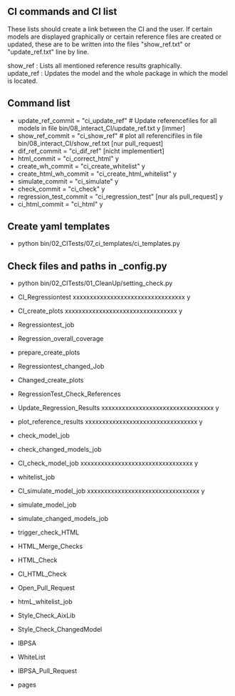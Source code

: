 
## CI commands and CI list

These lists should create a link between the CI and the user. If certain models are displayed graphically or certain reference files are created or updated, these are to be written into the files "show_ref.txt" or "update_ref.txt" line by line. 

show_ref : Lists all mentioned reference results graphically.  
update_ref : Updates the model and the whole package in which the model is located.

## Command list
- update_ref_commit = "ci_update_ref" # Update referencefiles for all models in file  bin/08_interact_CI/update_ref.txt y [immer]
- show_ref_commit = "ci_show_ref"	# plot all referencifiles in file bin/08_interact_CI/show_ref.txt [nur pull_request]
- dif_ref_commit = "ci_dif_ref" [nicht implementiert]
- html_commit = "ci_correct_html"  y
- create_wh_commit = "ci_create_whitelist" y
- create_html_wh_commit = "ci_create_html_whitelist"  y
- simulate_commit = "ci_simulate" y
- check_commit = "ci_check" y
- regression_test_commit = "ci_regression_test" [nur als pull_request] y
- ci_html_commit = "ci_html" y


## Create yaml templates
- python bin/02_CITests/07_ci_templates/ci_templates.py
## Check files and paths in _config.py
- python bin/02_CITests/01_CleanUp/setting_check.py

- CI_Regressiontest xxxxxxxxxxxxxxxxxxxxxxxxxxxxxxxxx y
- CI_create_plots xxxxxxxxxxxxxxxxxxxxxxxxxxxxxxxxx y


- Regressiontest_job
- Regression_overall_coverage
- prepare_create_plots
- Regressiontest_changed_Job
- Changed_create_plots
- RegressionTest_Check_References
- Update_Regression_Results xxxxxxxxxxxxxxxxxxxxxxxxxxxxxxxxx y 
- plot_reference_results xxxxxxxxxxxxxxxxxxxxxxxxxxxxxxxxx y 

- check_model_job
- check_changed_models_job
- CI_check_model_job xxxxxxxxxxxxxxxxxxxxxxxxxxxxxxxxx y 
- whitelist_job

- CI_simulate_model_job xxxxxxxxxxxxxxxxxxxxxxxxxxxxxxxxx y 
- simulate_model_job
- simulate_changed_models_job

- trigger_check_HTML
- HTML_Merge_Checks
- HTML_Check
- CI_HTML_Check
- Open_Pull_Request
- htmL_whitelist_job


- Style_Check_AixLib
- Style_Check_ChangedModel

- IBPSA
- WhiteList
- IBPSA_Pull_Request

- pages